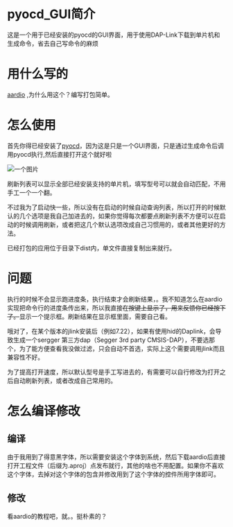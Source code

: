 # pyocd_GUI简介

这是一个用于已经安装的pyocd的GUI界面，用于使用DAP-Link下载到单片机和生成命令，省去自己写命令的麻烦

# 用什么写的

[aardio](https://aardio.com/) ,为什么用这个？编写打包简单。

# 怎么使用

首先你得已经安装了[pyocd](https://github.com/pyocd/pyOCD)，因为这是只是一个GUI界面，只是通过生成命令后调用pyocd执行,然后直接打开这个就好啦

![一个图片](http://c.51hei.com/d/forum/202304/25/142034iz7zt6ovv44xttoo.png)

刷新列表可以显示全部已经安装支持的单片机，填写型号可以就会自动匹配，不用手工一个一个翻。

不过我为了启动快一些，所以没有在启动的时候自动查询列表，所以打开的时候默认的几个选项是我自己加进去的，如果你觉得每次都要点刷新列表不方便可以在启动的时候调用刷新，或者把这几个默认选项改成自己习惯用的，或者其他更好的方法。

已经打包的应用位于目录下dist内，单文件直接复制出来就行。

# 问题

执行的时候不会显示跑进度条，执行结束才会刷新结果，。我不知道怎么在aardio实现把命令行的进度条传出来，所以我直接~~在按键上显示了，用来反馈你已经按下了。~~显示一个提示框。刷新结果在显示框里面，需要自己看。

哦对了，在某个版本的jlink安装后（例如7.22），如果有使用hid的Daplink，会导致生成一个sergger 第三方dap（Segger 3rd party CMSIS-DAP），不要选那个，为了能方便查看我没做过滤，只会自动不首选，实际上这个需要调用jlink而且兼容性不好。

为了提高打开速度，所以默认型号是手工写进去的，有需要可以自行修改为打开之后自动刷新列表，或者改成自己常用的。

# 怎么编译修改

## 编译
由于我用到了得意黑字体，所以需要安装这个字体到系统，然后下载aardio后直接打开工程文件（后缀为.aproj）点发布就行，其他的啥也不用配置。如果你不喜欢这个字体，去掉对这个字体的包含并修改用到了这个字体的控件所用字体即可。
## 修改
看aardio的教程吧，就。。挺朴素的？

